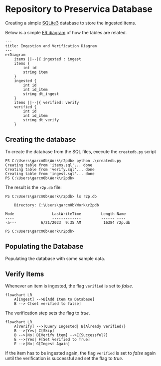 # Repository to Preservica Database

Creating a simple [SQLite3](https://www.sqlite.org/index.html) database to store the ingested items.

Below is a simple [ER diagram](https://mermaid.js.org/syntax/entityRelationshipDiagram.html) of how the tables are related.

```mermaid
--- 
title: Ingestion and Verification Diagram
---
erDiagram
    items ||--|{ ingested : ingest
    items {
        int id
        string item
    }
    ingested {
        int id
        int id_item
        string dt_ingest
    }
    items ||--|{ verified: verify
    verified {
        int id
        int id_item
        string dt_verify
    }
```

## Creating the database

To create the database from the SQL files, execute the `createdb.py` script

```
PS C:\Users\garcm0b\Work\r2pdb> python .\createdb.py
Creating table from 'items.sql'... done
Creating table from 'verify.sql'... done
Creating table from 'ingest.sql'... done
PS C:\Users\garcm0b\Work\r2pdb> 
```

The result is the `r2p.db` file:

```
PS C:\Users\garcm0b\Work\r2pdb> ls r2p.db

    Directory: C:\Users\garcm0b\Work\r2pdb

Mode                 LastWriteTime         Length Name
----                 -------------         ------ ----
-a---           6/21/2023  9:35 AM          16384 r2p.db

PS C:\Users\garcm0b\Work\r2pdb> 
```

## Populating the Database

Populating the database with some sample data.

## Verify Items

Whenever an item is ingested, the flag `verified` is set to _false_.

```mermaid
flowchart LR
    A[Ingest] -->B[Add Item to Database]
    B --> C[set verified to false]
```

The verification step sets the flag to _true_. 

```mermaid
flowchart LR
	A[Verify] -->|Query Ingested| B{Already Verified?}
	B -->|Yes| C[Skip]
	B -->|No| D[Verify item] -->E{Successful?}
    E -->|Yes| F[Set verified to True]
    E -->|No| G[Ingest Again]
```

If the item has to be ingested again, the flag `verified` is set to _false_ again until the verification is successful and set the flag to _true_.